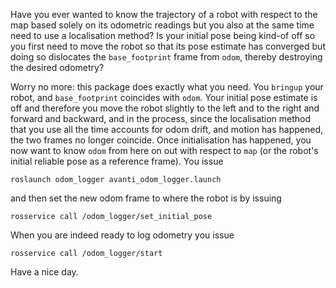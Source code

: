 Have you ever wanted to know the trajectory of a robot with respect to the
map based solely on its odometric readings but you also at the same time need
to use a localisation method? Is your initial pose being kind-of off so you
first need to move the robot so that its pose estimate has converged but
doing so dislocates the `base_footprint` frame from `odom`, thereby destroying
the desired odometry?

Worry no more: this package does exactly what you need. You `bringup` your
robot, and `base_footprint` coincides with `odom`. Your initial pose estimate
is off and therefore you move the robot slightly to the left and to the right
and forward and backward, and in the process, since the localisation method
that you use all the time accounts for odom drift, and motion has happened,
the two frames no longer coincide. Once initialisation has happened, you now
want to know `odom` from here on out with respect to `map` (or the robot's
initial reliable pose as a reference frame). You issue

```console
roslaunch odom_logger avanti_odom_logger.launch
```

and then set the new odom frame to where the robot is by issuing

```console
rosservice call /odom_logger/set_initial_pose
```

When you are indeed ready to log odometry you issue

```console
rosservice call /odom_logger/start
```

Have a nice day.
